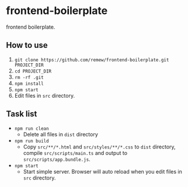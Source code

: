 # frontend-boilerplate
frontend boilerplate.

## How to use
1. `git clone https://github.com/remew/frontend-boilerplate.git PROJECT_DIR`
1. `cd PROJECT_DIR`
1. `rm -rf .git`
1. `npm install`
1. `npm start`
1. Edit files in `src` directory.

## Task list
- `npm run clean`
  - Delete all files in `dist` directory
- `npm run build`
  - Copy `src/**/*.html` and `src/styles/**/*.css` to `dist` directory, compile `src/scripts/main.ts` and output to `src/scripts/app.bundle.js`.
- `npm start`
  - Start simple server. Browser will auto reload when you edit files in `src` directory.

